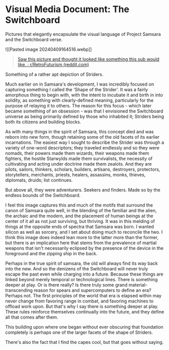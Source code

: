 # Visual Media Document: The Switchboard
Pictures that elegantly encapsulate the visual language of Project Samsara and the Switchboard verse.

![[Pasted image 20240409164516.webp]]
> [Saw this picture and thought it looked like something this sub would like. : r/RetroFuturism (reddit.com)](https://www.reddit.com/r/RetroFuturism/comments/6l0tet/saw_this_picture_and_thought_it_looked_like/)

Something of a rather apt depiction of Striders. 

Much earlier on in Samsara's development, I was incredibly focused on capturing something I called the 'Shape of the Strider'. It was a fairly amorphous thing to begin with, with the intent to incubate it and birth in into solidity, as something with clearly-defined meaning, particularly for the purpose of relaying it to others. The reason for this focus - which later became something of an obsession - was that I envisioned the Switchboard universe as being primarily defined by those who inhabited it; Striders being both its citizens and building blocks.

As with many things in the spirit of Samsara, this concept died and was reborn into new form, though retaining some of the old facets of its earlier incarnations. The easiest way I sought to describe the Strider was through a variety of one-word descriptors; they traveled endlessly and so they were nomads, their powers made them wizards, their weapons made them fighters, the hostile Starwylds made them survivalists, the necessity of cultivating and acting under doctrine made them zealots. And they are pilots, sailors, thinkers, scholars, builders, artisans, destroyers, protectors, storytellers, merchants, priests, healers, assassins, monks, thieves, diplomats, druids; list continues.

But above all, they were adventurers. Seekers and finders. Made so by the endless bounds of the Switchboard.

I feel this image captures this and much of the motifs that surround the canon of Samsara quite well, in the blending of the familiar and the alien, the archaic and the modern, and the placement of human beings at the center of it all as not just surviving, but thriving. It was in this melding of things at the opposite ends of spectra that Samsara was born. I wanted silicon as well as sorcery, and I set about doing much to reconcile the two. I think this image does indeed lean more to the latter more than the former, but there is an implication here that stems from the prevalence of martial weapons that isn't necessarily eclipsed by the presence of the device in the foreground and the zipping ship in the back.

Perhaps in the true spirit of samsara, the old will always find its way back into the new. And so the denizens of the Switchboard will never truly escape the past even while charging into a future. Because these things are linked beyond merely temporal or technological lines. There is something deeper at play. Or is there really? Is there truly some grand material-transcending reason for spears and supercomputers to define an era? Perhaps not. The first principles of the world that era is elapsed within may never change from favoring range in combat, and favoring machines to offload work upon. But that's why I say there is something deeper at play. These rules reinforce themselves continually into the future, and they define all that comes after them.

This building upon where one began without ever obscuring that foundation completely is perhaps one of the larger facets of the shape of Striders.

There's also the fact that I find the capes cool, but that goes without saying.


